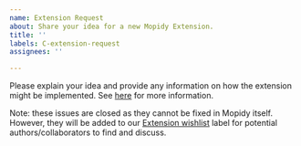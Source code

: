 ```yaml
---
name: Extension Request
about: Share your idea for a new Mopidy Extension.
title: ''
labels: C-extension-request
assignees: ''

---
```


Please explain your idea and provide any information on how the extension might be implemented. See [here](https://discourse.mopidy.com/t/supporting-new-streaming-services-and-other-music-sources/22) for more information.

Note: these issues are closed as they cannot be fixed in Mopidy itself. However, they will be added to our [Extension wishlist](https://github.com/mopidy/mopidy/issues?utf8=%E2%9C%93&q=label%3AC-extension-request+) label for potential authors/collaborators to find and discuss.
